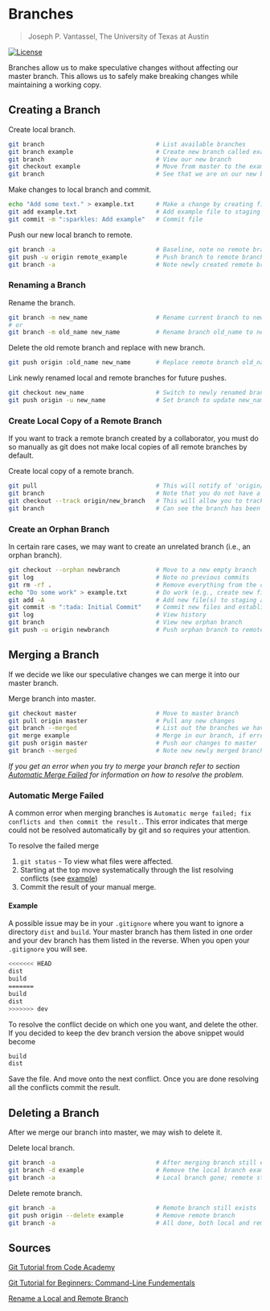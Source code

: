# Branches

> Joseph P. Vantassel, The University of Texas at Austin

[![License](https://img.shields.io/badge/license-CC--By--SA--4.0-brightgreen.svg)](https://github.com/cb-geo/git-course/blob/master/LICENSE.md)

Branches allow us to make speculative changes without affecting our master
branch. This allows us to safely make breaking changes while maintaining a
working copy.

## Creating a Branch

Create local branch.

```bash
git branch                               # List available branches
git branch example                       # Create new branch called example
git branch                               # View our new branch
git checkout example                     # Move from master to the example branch
git branch                               # See that we are on our new branch
```

Make changes to local branch and commit.

```bash
echo "Add some text." > example.txt      # Make a change by creating file
git add example.txt                      # Add example file to staging area
git commit -m ":sparkles: Add example"   # Commit file
```

Push our new local branch to remote.

```bash
git branch -a                            # Baseline, note no remote branch
git push -u origin remote_example        # Push branch to remote branch remote_example
git branch -a                            # Note newly created remote branch
```

### Renaming a Branch

Rename the branch.

```bash
git branch -m new_name                   # Rename current branch to new_name
# or
git branch -m old_name new_name          # Rename branch old_name to new_name
```

Delete the old remote branch and replace with new branch.

```bash
git push origin :old_name new_name       # Replace remote branch old_name
```

Link newly renamed local and remote branches for future pushes.

```bash
git checkout new_name                    # Switch to newly renamed branch
git push origin -u new_name              # Set branch to update new_name
```

### Create Local Copy of a Remote Branch

If you want to track a remote branch created by a collaborator, you must do so
manually as git does not make local copies of all remote branches by default.

Create local copy of a remote branch.

```bash
git pull                                 # This will notify of 'origin/new_branch'
git branch                               # Note that you do not have a copy
git checkout --track origin/new_branch   # This will allow you to track it
git branch                               # Can see the branch has been added
```

### Create an Orphan Branch

In certain rare cases, we may want to create an unrelated branch
(i.e., an orphan branch).

```bash
git checkout --orphan newbranch          # Move to a new empty branch
git log                                  # Note no previous commits
git rm -rf .                             # Remove everything from the current directory
echo "Do some work" > example.txt        # Do work (e.g., create new file)
git add -A                               # Add new file(s) to staging area
git commit -m ":tada: Initial Commit"    # Commit new files and establish history
git log                                  # View history
git branch                               # View new orphan branch
git push -u origin newbranch             # Push orphan branch to remote
```

## Merging a Branch

If we decide we like our speculative changes we can merge it into our master
branch.

Merge branch into master.

```bash
git checkout master                      # Move to master branch
git pull origin master                   # Pull any new changes
git branch --merged                      # List out the branches we have merged to date
git merge example                        # Merge in our branch, if error see note below
git push origin master                   # Push our changes to master
git branch --merged                      # Note new newly merged branch has been added
```

_If you get an error when you try to merge your branch refer to section
[Automatic Merge Failed](#Automatic-Merge-Failed) for information on how to
resolve the problem._

### Automatic Merge Failed

A common error when merging branches is
`Automatic merge failed; fix conflicts and then commit the result.`. This error
indicates that merge could not be resolved automatically by git and so requires your
attention.

To resolve the failed merge

1. `git status` - To view what files were affected.
2. Starting at the top move systematically through the list resolving conflicts (see [example](#Example))
3. Commit the result of your manual merge.

#### Example

A possible issue may be in your `.gitignore` where you want to ignore a
directory `dist` and `build`. Your master branch has them listed in one order
and your dev branch has them listed in the reverse. When you open your
`.gitignore` you will see.

```bash
<<<<<<< HEAD
dist
build
=======
build
dist
>>>>>>> dev
```

To resolve the conflict decide on which one you want, and delete the other.
If you decided to keep the dev branch version the above snippet would become

```bash
build
dist
```

Save the file. And move onto the next conflict. Once you are done resolving
all the conflicts commit the result.

## Deleting a Branch

After we merge our branch into master, we may wish to delete it.

Delete local branch.

```bash
git branch -a                            # After merging branch still exists
git branch -d example                    # Remove the local branch example
git branch -a                            # Local branch gone; remote still there
```

Delete remote branch.

```bash
git branch -a                            # Remote branch still exists
git push origin --delete example         # Remove remote branch
git branch -a                            # All done, both local and remote removed
```

## Sources

[Git Tutorial from Code Academy](https://www.codecademy.com/learn/learn-git)

[Git Tutorial for Beginners: Command-Line Fundementals](https://www.youtube.com/watch?v=HVsySz-h9r4&t=292s)

[Rename a Local and Remote Branch](https://multiplestates.wordpress.com/2015/02/05/rename-a-local-and-remote-branch-in-git/)
